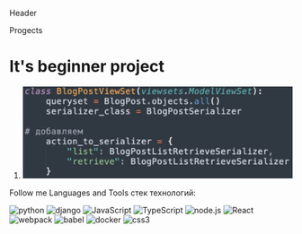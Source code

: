 Header

Progects

# It's beginner project

1.  [![Header](https://github.com/NikolayN-ru/nikolayn-ru/blob/main/assets/30-10-21.png)](https://github.com/NikolayN-ru/full-stack-app-react-django)

Follow me
Languages and Tools
стек технологий:

![python](https://img.shields.io/badge/PYTHON-000?style=for-the-badge&logo=python)
![django](https://img.shields.io/badge/django-000?style=for-the-badge&logo=django)
![JavaScript](https://img.shields.io/badge/JavaScript-000?style=for-the-badge&logo=JavaScript)
![TypeScript](https://img.shields.io/badge/TypeScript-000?style=for-the-badge&logo=TypeScript)
![node.js](https://img.shields.io/badge/node.js-000?style=for-the-badge&logo=node.js)
![React](https://img.shields.io/badge/React-000?style=for-the-badge&logo=React)
![webpack](https://img.shields.io/badge/webpack-000?style=for-the-badge&logo=webpack)
![babel](https://img.shields.io/badge/babel-000?style=for-the-badge&logo=babel)
![docker](https://img.shields.io/badge/docker-000?style=for-the-badge&logo=docker)
![css3](https://img.shields.io/badge/css3-000?style=for-the-badge&logo=css3)
